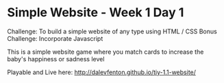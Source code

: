 # Simple Website - Week 1 Day 1
Challenge: To build a simple website of any type using HTML / CSS
Bonus Challenge: Incorporate Javascript

This is a simple website game where you match cards to increase the baby's happiness or sadness level

Playable and Live here: http://dalevfenton.github.io/tiy-1.1-website/
